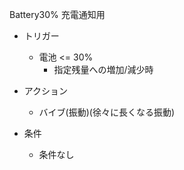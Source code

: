 Battery30% 
充電通知用

- トリガー
  - 電池 <= 30%
    - 指定残量への増加/減少時

- アクション
  - バイブ(振動)(徐々に長くなる振動)

- 条件
  - 条件なし
